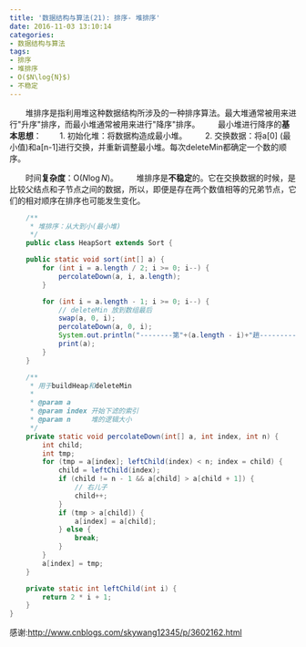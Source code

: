 ```yaml
---
title: '数据结构与算法(21): 排序- 堆排序'
date: 2016-11-03 13:10:14
categories:
- 数据结构与算法
tags:
- 排序
- 堆排序
- O($N\log{N}$)
- 不稳定
---
```


&emsp;&emsp;堆排序是指利用堆这种数据结构所涉及的一种排序算法。最大堆通常被用来进行"升序"排序，而最小堆通常被用来进行"降序"排序。
&emsp;&emsp;最小堆进行降序的**基本思想**：
&emsp;&emsp;1. 初始化堆：将数据构造成最小堆。
&emsp;&emsp;2. 交换数据：将a[0] (最小值)和a[n-1]进行交换，并重新调整最小堆。每次deleteMin都确定一个数的顺序。

&emsp;&emsp;时间**复杂度**：O($N\log{N}$)。
&emsp;&emsp;堆排序是**不稳定**的。它在交换数据的时候，是比较父结点和子节点之间的数据，所以，即便是存在两个数值相等的兄弟节点，它们的相对顺序在排序也可能发生变化。

```java
	/**
     * 堆排序：从大到小(最小堆)
     */
    public class HeapSort extends Sort {

    public static void sort(int[] a) {
        for (int i = a.length / 2; i >= 0; i--) {
            percolateDown(a, i, a.length);
        }

        for (int i = a.length - 1; i >= 0; i--) {
            // deleteMin 放到数组最后
            swap(a, 0, i);
            percolateDown(a, 0, i);
            System.out.println("--------第"+(a.length - i)+"趟---------");
            print(a);
        }
    }

    /**
     * 用于buildHeap和deleteMin
     *
     * @param a
     * @param index 开始下滤的索引
     * @param n     堆的逻辑大小
     */
    private static void percolateDown(int[] a, int index, int n) {
        int child;
        int tmp;
        for (tmp = a[index]; leftChild(index) < n; index = child) {
            child = leftChild(index);
            if (child != n - 1 && a[child] > a[child + 1]) {
                // 右儿子
                child++;
            }
            if (tmp > a[child]) {
                a[index] = a[child];
            } else {
                break;
            }
        }
        a[index] = tmp;
    }

    private static int leftChild(int i) {
        return 2 * i + 1;
    }
}
```

感谢:http://www.cnblogs.com/skywang12345/p/3602162.html